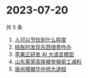 # 2023-07-20

共 5 条

<!-- BEGIN ZHIHUSEARCH -->
<!-- 最后更新时间 Thu Jul 20 2023 18:12:32 GMT+0800 (China Standard Time) -->
1. [人可以节俭到什么程度](https://www.zhihu.com/search?q=人可以节俭到什么程度)
1. [结账时发现东西很贵咋办](https://www.zhihu.com/search?q=结账时发现东西很贵咋办)
1. [苹果正研发 AI 大语言模型](https://www.zhihu.com/search?q=苹果正研发%20AI%20大语言模型)
1. [山东莱荣高铁被举报偷工减料](https://www.zhihu.com/search?q=山东莱荣高铁被举报偷工减料)
1. [唐尚珺被华中师大退档](https://www.zhihu.com/search?q=唐尚珺被华中师大退档)
<!-- END ZHIHUSEARCH -->
